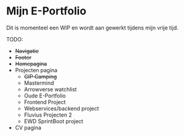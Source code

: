# Mijn E-Portfolio
Dit is momenteel een WIP en wordt aan gewerkt tijdens mijn vrije tijd.

TODO:
- ~~Navigatie~~
- ~~Footer~~
- ~~Homepagina~~
- Projecten pagina
  - ~~GIP Camping~~
  - Mastermind
  - Arrowverse watchlist
  - Oude E-Portfolio
  - Frontend Project
  - Webservices/backend project
  - Fluvius Projecten 2
  - EWD SprintBoot project
- CV pagina
